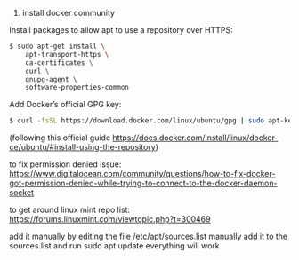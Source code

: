 1. install docker community

Install packages to allow apt to use a repository over HTTPS:

```sh
$ sudo apt-get install \
    apt-transport-https \
    ca-certificates \
    curl \
    gnupg-agent \
    software-properties-common
```

Add Docker’s official GPG key:
```sh
$ curl -fsSL https://download.docker.com/linux/ubuntu/gpg | sudo apt-key add -
```

(following this official guide https://docs.docker.com/install/linux/docker-ce/ubuntu/#install-using-the-repository)

to fix permission denied issue: https://www.digitalocean.com/community/questions/how-to-fix-docker-got-permission-denied-while-trying-to-connect-to-the-docker-daemon-socket

to get around linux mint repo list: https://forums.linuxmint.com/viewtopic.php?t=300469

add it manually by editing the file /etc/apt/sources.list
manually add it to the sources.list and run sudo apt update everything will work
